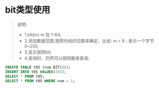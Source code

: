 # bit类型使用

> 说明:  <br>
> - 1.bit(m) m 在 1-64;  <br>
> - 2.添加数据范围,按照你给的位数来确定，比如:  m = 8 ; 表示一个字节 0~255;  <br>
> - 3.显示按照bit;  <br>
> - 4.查询时，仍然可以按照数来查询;  <br>
```sql
CREATE TABLE t05 (num BIT(8));
INSERT INTO t05 VALUES(255); 
SELECT * FROM t05;
SELECT * FROM t05 WHERE num = 1;
```